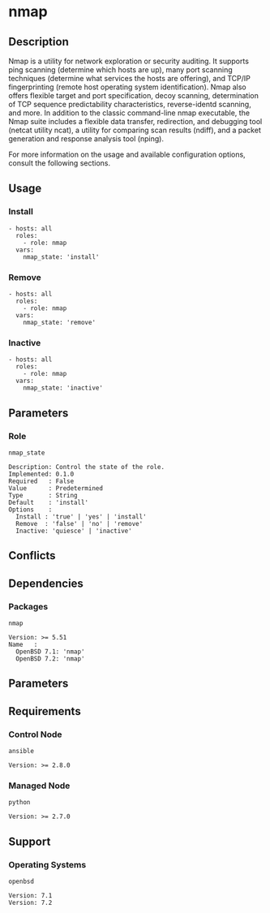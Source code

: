 # nmap

## Description

Nmap is a utility for network exploration or security auditing. It supports ping
scanning (determine which hosts are up), many port scanning techniques
(determine what services the hosts are offering), and TCP/IP fingerprinting
(remote host operating system identification). Nmap also offers flexible target
and port specification, decoy scanning, determination of TCP sequence
predictability characteristics, reverse-identd scanning, and more. In addition
to the classic command-line nmap executable, the Nmap suite includes a flexible
data transfer, redirection, and debugging tool (netcat utility ncat), a utility
for comparing scan results (ndiff), and a packet generation and response
analysis tool (nping).

For more information on the usage and available configuration options,
consult the following sections.

## Usage

### Install

```
- hosts: all
  roles:
    - role: nmap
  vars:
    nmap_state: 'install'
```

### Remove

```
- hosts: all
  roles:
    - role: nmap
  vars:
    nmap_state: 'remove'
```

### Inactive

```
- hosts: all
  roles:
    - role: nmap
  vars:
    nmap_state: 'inactive'
```

## Parameters

### Role

`nmap_state`

    Description: Control the state of the role.
    Implemented: 0.1.0
    Required   : False
    Value      : Predetermined
    Type       : String
    Default    : 'install'
    Options    :
      Install : 'true' | 'yes' | 'install'
      Remove  : 'false' | 'no' | 'remove'
      Inactive: 'quiesce' | 'inactive'

## Conflicts

## Dependencies

### Packages

`nmap`

    Version: >= 5.51
    Name   :
      OpenBSD 7.1: 'nmap'
      OpenBSD 7.2: 'nmap'

## Parameters

## Requirements

### Control Node

`ansible`

    Version: >= 2.8.0

### Managed Node

`python`

    Version: >= 2.7.0

## Support

### Operating Systems

`openbsd`

    Version: 7.1
    Version: 7.2
